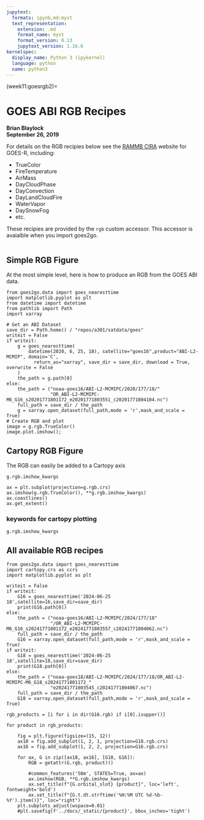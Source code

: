 ```yaml
---
jupytext:
  formats: ipynb,md:myst
  text_representation:
    extension: .md
    format_name: myst
    format_version: 0.13
    jupytext_version: 1.16.6
kernelspec:
  display_name: Python 3 (ipykernel)
  language: python
  name: python3
---
```


(week11:goesrgb2)=
# GOES ABI RGB Recipes

**Brian Blaylock**  
**September 26, 2019**


For details on the RGB recipies below see  the [RAMMB CIRA](http://rammb.cira.colostate.edu/training/visit/quick_guides/) website
for GOES-R, including:

- TrueColor
- FireTemperature
- AirMass
- DayCloudPhase
- DayConvection
- DayLandCloudFire
- WaterVapor
- DaySnowFog
- etc.

These recipies are provided by the `rgb` custom accessor. This accessor is avaialble when you import goes2go.

```{code-cell} ipython3

```

## Simple RGB Figure
At the most simple level, here is how to produce an RGB from the GOES ABI data.

```{code-cell} ipython3
from goes2go.data import goes_nearesttime
import matplotlib.pyplot as plt 
from datetime import datetime
from pathlib import Path
import xarray
```

```{code-cell} ipython3
# Get an ABI Dataset
save_dir = Path.home() / "repos/a301/satdata/goes" 
writeit = False
if writeit:
    g = goes_nearesttime(
        datetime(2020, 6, 25, 18), satellite="goes16",product="ABI-L2-MCMIP", domain='C', 
          return_as="xarray", save_dir = save_dir, download = True, overwrite = False
    )
    the_path = g.path[0]
else:
    the_path = ("noaa-goes16/ABI-L2-MCMIPC/2020/177/18/"
                "OR_ABI-L2-MCMIPC-M6_G16_s20201771801172_e20201771803551_c20201771804104.nc")
    full_path = save_dir / the_path
    g = xarray.open_dataset(full_path,mode = 'r',mask_and_scale = True)
# Create RGB and plot
image = g.rgb.TrueColor()
image.plot.imshow();
```

## Cartopy RGB Figure
The RGB can easily be added to a Cartopy axis

```{code-cell} ipython3
g.rgb.imshow_kwargs
```

```{code-cell} ipython3
ax = plt.subplot(projection=g.rgb.crs)
ax.imshow(g.rgb.TrueColor(), **g.rgb.imshow_kwargs)
ax.coastlines()
ax.get_extent()
```

### keywords for cartopy plotting

```{code-cell} ipython3
g.rgb.imshow_kwargs
```

## All available RGB recipes

```{code-cell} ipython3
from goes2go.data import goes_nearesttime
import cartopy.crs as ccrs
import matplotlib.pyplot as plt
```

```{code-cell} ipython3
writeit = False
if writeit:
    G16 = goes_nearesttime('2024-06-25 18',satellite=16,save_dir=save_dir)
    print(G16.path[0])
else:
    the_path = ("noaa-goes16/ABI-L2-MCMIPC/2024/177/18"
                "/OR_ABI-L2-MCMIPC-M6_G16_s20241771801172_e20241771803557_c20241771804062.nc")
    full_path = save_dir / the_path
    G16 = xarray.open_dataset(full_path,mode = 'r',mask_and_scale = True)
if writeit:
    G18 = goes_nearesttime('2024-06-25 18',satellite=18,save_dir=save_dir)
    print(G18.path[0])
else:
    the_path = ("noaa-goes18/ABI-L2-MCMIPC/2024/177/18/OR_ABI-L2-MCMIPC-M6_G18_s20241771801172_"
                "e20241771803545_c20241771804067.nc")
    full_path = save_dir / the_path
    G18 = xarray.open_dataset(full_path,mode = 'r',mask_and_scale = True)
```

```{code-cell} ipython3
rgb_products = [i for i in dir(G16.rgb) if i[0].isupper()]

for product in rgb_products:

    fig = plt.figure(figsize=(15, 12))
    ax18 = fig.add_subplot(1, 2, 1, projection=G18.rgb.crs)
    ax16 = fig.add_subplot(1, 2, 2, projection=G16.rgb.crs)

    for ax, G in zip([ax18, ax16], [G18, G16]):
        RGB = getattr(G.rgb, product)()

        #common_features('50m', STATES=True, ax=ax)
        ax.imshow(RGB, **G.rgb.imshow_kwargs)
        ax.set_title(f"{G.orbital_slot} {product}", loc='left', fontweight='bold')
        ax.set_title(f"{G.t.dt.strftime('%H:%M UTC %d-%b-%Y').item()}", loc="right")
    plt.subplots_adjust(wspace=0.01)
    #plt.savefig(f'../docs/_static/{product}', bbox_inches='tight')
```

```{code-cell} ipython3

```
